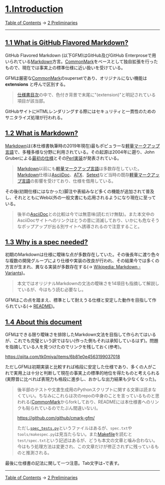 # [1.Introduction](https://higuma.github.io/github-flabored-markdown/#introduction)

[Table of Contents](index.md) →
[2 Preliminaries](preliminaries.md)

------------------------------------------------------------------------

## [1.1 What is GitHub Flavored Markdown?](https://higuma.github.io/github-flabored-markdown/#what-is-github-flavored-markdown-)

GitHub Flavored Markdown (以下GFM)はGitHub及びGitHub Enterproseで用いられている[Markdown]方言。[CommonMark]をベースとして独自拡張を行ったもので、現在では事実上の標準仕様に近い扱いを受けている。

GFMは厳密な[CommonMark]のsupersetであり、オリジナルにない機能は __extensions__ と呼んで区別する。

> [仕様書目次](https://higuma.github.io/github-flabored-markdown/)の中で、色付き背景で末尾に"(extension)"と明記されている項目が該当部。

GitHubサイトにHTMLレンダリングする際にはセキュリティと一貫性のためのサニタライズ処理が行われる。

## [1.2 What is Markdown?](https://higuma.github.io/github-flabored-markdown/#what-is-markdown-)

[Markdown]は(本仕様書執筆時の2019年現在)最もポピュラーな[軽量マークアップ言語]で、多種多様な分野に利用されている。その起源は2004年に遡り、John Gruberによる[最初の仕様](https://daringfireball.net/projects/markdown/syntax)とその[Perl実装](https://daringfireball.net/projects/downloads/Markdown_1.0.1.zip)が発表されている。

> [Markdown]以前にも[軽量マークアップ言語]は多数存在していた。[Markdown]仕様は[AsciiDoc]、[ATX]、[Setext]など当時の既存[軽量マークアップ言語]の影響を受けており、仕様を借用している。

その後(初期仕様にはなかった)脚注や表組みなど多くの機能が追加されて普及し、それとともにWeb以外の一般文書にも応用されるようになり現在に至っている。

> 後半の[AsciiDoc]との比較は今では無意味(読むだけ無駄)。また本文中のAsciiDocサイトへのリンクはとうの昔に消滅しており、いかにも危なそうなポップアップが出る別サイトへ誘導されるので注意すること。

## [1.3 Why is a spec needed?](https://higuma.github.io/github-flabored-markdown/#why-is-a-spec-needed-)

初期のMarkdownは仕様に曖昧な点が多数存在していた。その後長年に渡り色々な複数の開発グループにより仕様や実装の改良が行われ、その結果今では多くの方言が生まれ、異なる実装が多数存在する(→ [Wikipedia: Markdown - Variants](https://en.wikipedia.org/wiki/Markdown#Variants))。

> 本文ではオリジナルMarkdownの文法の曖昧さを14項目も指摘して解説しているが、今はもう読む必要なし。

GFMはこの点を踏まえ、標準として耐えうる仕様と安定した動作を目指して作られている(→ [README](https://github.com/github/cmark-gfm/blob/master/README.md))。

## [1.4 About this document](https://higuma.github.io/github-flabored-markdown/#about-this-document)

GFMはできる限り曖昧さを排除したMarkdown文法を目指して作られてはいるが、これでも完璧という訳ではない(作った側もそれは承知しているはず)。問題を指摘している人を見つけたのでリンクを残しておく(参考)。

https://qiita.com/tk0miya/items/6b81e0e4563199037018

ただしGFMは初期実装と比較すれば格段に安定した仕様であり、多くの人がこれで実用上は十分と判断して現在の事実上の標準的地位を得たものと考えられる(実際昔に比べれば表現力も格段に進歩し、おかしな出力結果も少なくなった)。

> 後半部のテストや文書生成用のPythonスクリプトに関する文章は読まなくていい。ちなみにこれらは次のrepoの中身のことを言っているものと思われる([CommonMark]からforkしており、READMEには本仕様書へのリンクも貼られているのでたぶん間違いない)。
> 
> https://github.com/github/cmark-gfm/
> 
> ただし[`spec_tests.py`](https://github.com/github/cmark-gfm/blob/master/test/spec_tests.py)というファイルはあるが、`spec.txt`や`tools/makespec.py`は見当たらない。また[Makefile](https://github.com/github/cmark-gfm/blob/master/Makefile)を読むと`test/spec.txt`という記述はあるが、どうも本文の文章と噛み合わない。今はもう処理方法は変更され、この文章だけが修正されずに残っているものと推測される。

最後に仕様書の記法に関して一つ注意。Tab文字は`→`で表す。

------------------------------------------------------------------------

[Table of Contents](index.md) →
[2 Preliminaries](preliminaries.md)

[Markdown]: https://ja.wikipedia.org/wiki/Markdown
[CommonMark]: https://commonmark.org/
[軽量マークアップ言語]: https://ja.wikipedia.org/wiki/軽量マークアップ言語
[AsciiDoc]: https://en.wikipedia.org/wiki/AsciiDoc
[ATX]: https://en.wikipedia.org/wiki/Aaron_Swartz#atx
[Setext]: https://en.wikipedia.org/wiki/Setext
